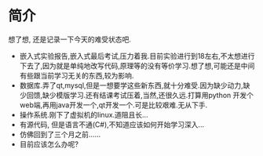 # 简介

想了想, 还是记录一下今天的难受状态吧.

- 嵌入式实验报告,嵌入式最后考试,压力着我.目前实验进行到18左右,不太想进行下去了,因为就是单纯地改写代码,原理等的没有等价学习.想了想,可能还是中间有些跟当前学习无关的东西,较为影响.
- 数据库.弄了qt,mysql,但是一想要学这些新东西,就十分难受.因为缺少动力,缺少回馈,缺少模版学习.还有结课考试压着,当然,还很久远.打算用python 开发个web端,再用java开发一个,qt开发一个.可是比较艰难.无从下手.
- 操作系统.刚下了虚拟机的linux.道阻且长...
- 有源代码, 但是语言不通(C#),不知道应该如何开始学习深入...
- 仿佛回到了三个月之前......
- 目前应该怎么办呢?